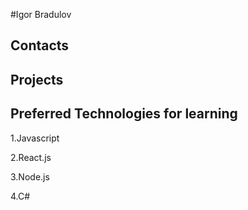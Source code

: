 #Igor Bradulov
## Contacts
## Projects
## Preferred Technologies for learning
<p>1.Javascript</p>
<p>2.React.js</p>
<p>3.Node.js</p>
<p>4.C#</p>
